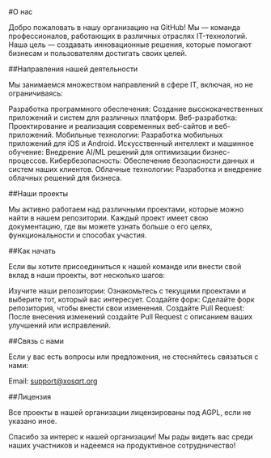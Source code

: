 #О нас

Добро пожаловать в нашу организацию на GitHub! Мы — команда профессионалов, работающих в различных отраслях IT-технологий. Наша цель — создавать инновационные решения, которые помогают бизнесам и пользователям достигать своих целей.

##Направления нашей деятельности

Мы занимаемся множеством направлений в сфере IT, включая, но не ограничиваясь:

Разработка программного обеспечения: Создание высококачественных приложений и систем для различных платформ.
Веб-разработка: Проектирование и реализация современных веб-сайтов и веб-приложений.
Мобильные технологии: Разработка мобильных приложений для iOS и Android.
Искусственный интеллект и машинное обучение: Внедрение AI/ML решений для оптимизации бизнес-процессов.
Кибербезопасность: Обеспечение безопасности данных и систем наших клиентов.
Облачные технологии: Разработка и внедрение облачных решений для бизнеса.

##Наши проекты

Мы активно работаем над различными проектами, которые можно найти в нашем репозитории. Каждый проект имеет свою документацию, где вы можете узнать больше о его целях, функциональности и способах участия.

##Как начать

Если вы хотите присоединиться к нашей команде или внести свой вклад в наши проекты, вот несколько шагов:

Изучите наши репозитории: Ознакомьтесь с текущими проектами и выберите тот, который вас интересует.
Создайте форк: Сделайте форк репозитория, чтобы внести свои изменения.
Создайте Pull Request: После внесения изменений создайте Pull Request с описанием ваших улучшений или исправлений.

##Связь с нами

Если у вас есть вопросы или предложения, не стесняйтесь связаться с нами:

Email: support@xosqrt.org

##Лицензия

Все проекты в нашей организации лицензированы под AGPL, если не указано иное.

Спасибо за интерес к нашей организации! Мы рады видеть вас среди наших участников и надеемся на продуктивное сотрудничество!
